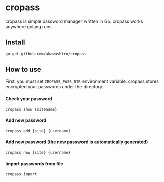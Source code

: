 # cropass
cropass is simple password manager written in Go. cropass works anywhere golang runs.
## Install
```sh
go get github.com/akawashiro/cropass
```
## How to use
First, you must set `CROPASS_PASS_DIR` environment variable. cropass stores encrypted your passwords under the directory.

#### Check your password
```
cropass show {sitename}
```
#### Add new password
```
cropass add {site} {username}
```
#### Add new password (the new password is automatically generated)
```
cropass new {site} {username}
```
#### Import passwords from file
```
cropass import
```